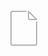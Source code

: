 <svg xmlns="http://www.w3.org/2000/svg" width="96" height="96" viewBox="0 0 96 96">
  <defs>
    <style>
      .cls-1 {
        fill: #b3b3b3;
      }
    </style>
  </defs>
  <title>S_IlluPrintLetter_96</title>
  <g id="ICONS_96" data-name="ICONS 96">
    <path class="cls-1" d="M69,35H58a3,3,0,0,1-3-3V21a1,1,0,0,1,1.707-.707l13,13A1,1,0,0,1,69,35ZM57,23.415V32a1,1,0,0,0,1,1h8.586Z"/>
    <path class="cls-1" d="M67,76H30a3,3,0,0,1-3-3V23a3,3,0,0,1,3-3H52a1,1,0,1,1,0,2H30a1,1,0,0,0-1,1V73a1,1,0,0,0,1,1H67a1,1,0,0,0,1-1V37.94a1,1,0,0,1,2,0V73A3,3,0,0,1,67,76Z"/>
  </g>
</svg>
                                                                                                     